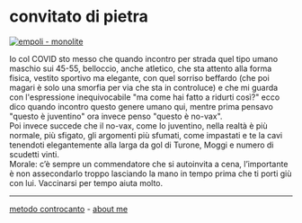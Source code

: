 # convitato di pietra  

[![](https://live.staticflickr.com/65535/51793594425_ab0a214cfb_c.jpg "empoli - monolite")](https://flic.kr/s/aHBqjzwAJ2)  

Io col COVID sto messo che quando incontro per strada quel tipo umano maschio sui 45-55, belloccio, anche atletico, che sta attento alla forma fisica, vestito sportivo ma elegante, con quel sorriso beffardo (che poi magari è solo una smorfia per via che sta in controluce) e che mi guarda con l'espressione inequivocabile "ma come hai fatto a ridurti così?" ecco dico quando incontro questo genere umano qui, mentre prima pensavo "questo è juventino" ora invece penso "questo è no-vax".  
Poi invece succede che il no-vax, come lo juventino, nella realtà è più normale, più sfigato, gli argomenti più sfumati, come impastati e te la cavi tenendoti elegantemente alla larga da gol di Turone, Moggi e numero di scudetti vinti.  
Morale: c’è sempre un commendatore che si autoinvita a cena, l’importante è non assecondarlo troppo lasciando la mano in tempo prima che ti porti giù con lui. Vaccinarsi per tempo aiuta molto.  

---   
[metodo controcanto](https://cacioman.github.io/controcanto000.html) - [about me](https://about.me/cacioman) 
